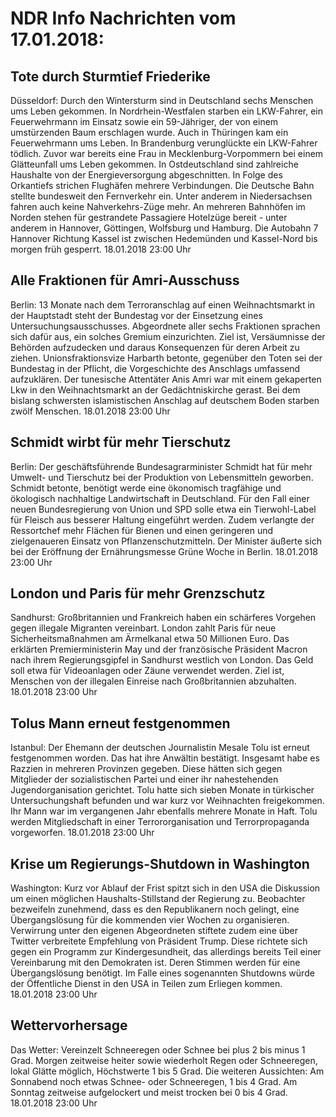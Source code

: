 # NDR Info Nachrichten vom 17.01.2018:


## Tote durch Sturmtief Friederike
Düsseldorf: Durch den Wintersturm sind in Deutschland sechs Menschen ums Leben gekommen. In Nordrhein-Westfalen starben ein LKW-Fahrer, ein Feuerwehrmann im Einsatz sowie ein 59-Jähriger, der von einem umstürzenden Baum erschlagen wurde. Auch in Thüringen kam ein Feuerwehrmann ums Leben. In Brandenburg verunglückte ein LKW-Fahrer tödlich. Zuvor war bereits eine Frau in Mecklenburg-Vorpommern bei einem Glätteunfall ums Leben gekommen. In Ostdeutschland sind zahlreiche Haushalte von der Energieversorgung abgeschnitten. In Folge des Orkantiefs strichen Flughäfen mehrere Verbindungen. Die Deutsche Bahn stellte bundesweit den Fernverkehr ein. Unter anderem in Niedersachsen fahren auch keine Nahverkehrs-Züge mehr. An mehreren Bahnhöfen im Norden stehen für gestrandete Passagiere Hotelzüge bereit - unter anderem in Hannover, Göttingen, Wolfsburg und Hamburg. Die Autobahn 7 Hannover Richtung Kassel ist zwischen Hedemünden und Kassel-Nord bis morgen früh gesperrt. 18.01.2018 23:00 Uhr 

## Alle Fraktionen für Amri-Ausschuss
Berlin: 13 Monate nach dem Terroranschlag auf einen Weihnachtsmarkt in der Hauptstadt steht der Bundestag vor der Einsetzung eines Untersuchungsausschusses. Abgeordnete aller sechs Fraktionen sprachen sich dafür aus, ein solches Gremium einzurichten. Ziel ist, Versäumnisse der Behörden aufzudecken und daraus Konsequenzen für deren Arbeit zu ziehen. Unionsfraktionsvize Harbarth betonte, gegenüber den Toten sei der Bundestag in der Pflicht, die Vorgeschichte des Anschlags umfassend aufzuklären. Der tunesische Attentäter Anis Amri war mit einem gekaperten Lkw in den Weihnachtsmarkt an der Gedächtniskirche gerast. Bei dem bislang schwersten islamistischen Anschlag auf deutschem Boden starben zwölf Menschen. 18.01.2018 23:00 Uhr 

## Schmidt wirbt für mehr Tierschutz
Berlin: Der geschäftsführende Bundesagrarminister Schmidt hat für mehr Umwelt- und Tierschutz bei der Produktion von Lebensmitteln geworben. Schmidt betonte, benötigt werde eine ökonomisch tragfähige und ökologisch nachhaltige Landwirtschaft in Deutschland. Für den Fall einer neuen Bundesregierung von Union und SPD solle etwa ein Tierwohl-Label für Fleisch aus besserer Haltung eingeführt werden. Zudem verlangte der Ressortchef mehr Flächen für Bienen und einen geringeren und zielgenaueren Einsatz von Pflanzenschutzmitteln. Der Minister äußerte sich bei der Eröffnung der Ernährungsmesse Grüne Woche in Berlin. 18.01.2018 23:00 Uhr 

## London und Paris für mehr Grenzschutz
Sandhurst: Großbritannien und Frankreich haben ein schärferes Vorgehen gegen illegale Migranten vereinbart. London zahlt Paris für neue Sicherheitsmaßnahmen am Ärmelkanal etwa 50 Millionen Euro. Das erklärten Premierministerin May und der französische Präsident Macron nach ihrem Regierungsgipfel in Sandhurst westlich von London. Das Geld soll etwa für Videoanlagen oder Zäune verwendet werden. Ziel ist, Menschen von der illegalen Einreise nach Großbritannien abzuhalten. 18.01.2018 23:00 Uhr 

## Tolus Mann erneut festgenommen
Istanbul: Der Ehemann der deutschen Journalistin Mesale Tolu ist erneut festgenommen worden. Das hat ihre Anwältin bestätigt. Insgesamt habe es Razzien in mehreren Provinzen gegeben. Diese hätten sich gegen Mitglieder der sozialistischen Partei und einer ihr nahestehenden Jugendorganisation gerichtet. Tolu hatte sich sieben Monate in türkischer Untersuchungshaft befunden und war kurz vor Weihnachten freigekommen. Ihr Mann war im vergangenen Jahr ebenfalls mehrere Monate in Haft. Tolu werden Mitgliedschaft in einer Terrororganisation und Terrorpropaganda vorgeworfen. 18.01.2018 23:00 Uhr 

## Krise um Regierungs-Shutdown in Washington
Washington: Kurz vor Ablauf der Frist spitzt sich in den USA die Diskussion um einen möglichen Haushalts-Stillstand der Regierung zu. Beobachter bezweifeln zunehmend, dass es den Republikanern noch gelingt, eine Übergangslösung für die kommenden vier Wochen zu organisieren. Verwirrung unter den eigenen Abgeordneten stiftete zudem eine über Twitter verbreitete Empfehlung von Präsident Trump. Diese richtete sich gegen ein Programm zur Kindergesundheit, das allerdings bereits Teil einer Vereinbarung mit den Demokraten ist. Deren Stimmen werden für eine Übergangslösung benötigt. Im Falle eines sogenannten Shutdowns würde der Öffentliche Dienst in den USA in Teilen zum Erliegen kommen. 18.01.2018 23:00 Uhr 

## Wettervorhersage
Das Wetter: Vereinzelt Schneeregen oder Schnee bei plus 2 bis minus 1 Grad. Morgen zeitweise heiter sowie wiederholt Regen oder  Schneeregen, lokal Glätte möglich, Höchstwerte 1 bis 5 Grad. Die weiteren Aussichten: Am Sonnabend noch etwas Schnee- oder Schneeregen, 1 bis 4 Grad. Am Sonntag zeitweise aufgelockert und meist trocken bei 0 bis 4 Grad. 18.01.2018 23:00 Uhr 
